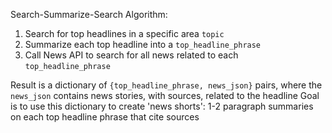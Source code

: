 Search-Summarize-Search Algorithm:

1. Search for top headlines in a specific area `topic`
2. Summarize each top headline into a `top_headline_phrase`
3. Call News API to search for all news related to each `top_headline_phrase`

Result is a dictionary of `{top_headline_phrase, news_json}` pairs, where the `news_json` contains news stories, with sources, related to the headline
Goal is to use this dictionary to create 'news shorts': 1-2 paragraph summaries on each top headline phrase that cite sources 